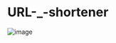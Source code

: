 # URL-_-shortener
![image](https://user-images.githubusercontent.com/66625110/195930091-91579098-de85-479c-9bec-1d1ed651c0ba.png)
